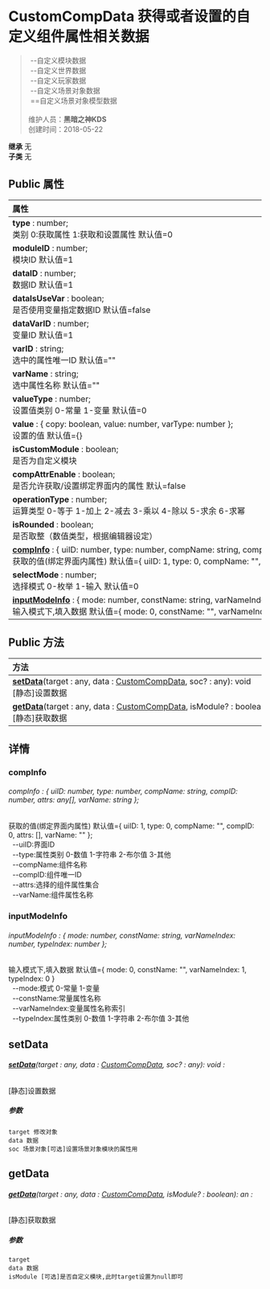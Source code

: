 # CustomCompData 获得或者设置的自定义组件属性相关数据
>&nbsp;--自定义模块数据<br>&nbsp;--自定义世界数据<br>&nbsp;--自定义玩家数据<br>&nbsp;--自定义场景对象数据<br>&nbsp;==自定义场景对象模型数据<br><br>
>维护人员：**黑暗之神KDS**  
>创建时间：2018-05-22

**继承**  无<br>
**子类**  无<br>
## **Public 属性**
|<div style="width:1000px;text-align:left">属性</div>   |
| ---  |
| **type** : number;<br>类别 0:获取属性 1:获取和设置属性 默认值=0  |
| **moduleID** : number;<br>模块ID 默认值=1  |
| **dataID** : number;<br>数据ID 默认值=1  |
| **dataIsUseVar** : boolean;<br>是否使用变量指定数据ID 默认值=false  |
| **dataVarID** : number;<br>变量ID 默认值=1  |
| **varID** : string;<br>选中的属性唯一ID 默认值=""  |
| **varName** : string;<br>选中属性名称 默认值=""  |
| **valueType** : number;<br>设置值类别 0-常量 1-变量 默认值=0  |
| **value** : { copy: boolean, value: number, varType: number };<br>设置的值 默认值={}  |
| **isCustomModule** : boolean;<br>是否为自定义模块  |
| **compAttrEnable** : boolean;<br>是否允许获取/设置绑定界面内的属性 默认=false  |
| **operationType** : number;<br>运算类型 0-等于 1-加上 2-减去 3-乘以 4-除以 5-求余 6-求幂  |
| **isRounded** : boolean;<br>是否取整（数值类型，根据编辑器设定）  |
| **[compInfo](#compinfo)** : { uiID: number, type: number, compName: string, compID: number, attrs: any[], varName: string };<br>获取的值(绑定界面内属性) 默认值={ uiID: 1, type: 0, compName: "", compID: 0, attrs: [], varName: "" };  |
| **selectMode** : number;<br>选择模式 0-枚举 1-输入 默认值=0  |
| **[inputModeInfo](#inputmodeinfo)** : { mode: number, constName: string, varNameIndex: number, typeIndex: number };<br>输入模式下,填入数据 默认值={ mode: 0, constName: "", varNameIndex: 1, typeIndex: 0 }  |

## Public 方法
|<div style="width:1000px;text-align:left" >方法</div>   |
| ---  |
| **[setData](#setdata)**(target : any,  data : [CustomCompData](/zh_hans/library/2d/common/customcompdata),  soc? : any): void<br>[静态]设置数据
| **[getData](#getdata)**(target : any,  data : [CustomCompData](/zh_hans/library/2d/common/customcompdata),  isModule? : boolean): an<br>[静态]获取数据

## 详情

### compInfo
###### compInfo : { uiID: number, type: number, compName: string, compID: number, attrs: any[], varName: string };
获取的值(绑定界面内属性) 默认值={ uiID: 1, type: 0, compName: "", compID: 0, attrs: [], varName: "" };<br>
&nbsp;&nbsp;--uiID:界面ID<br>
&nbsp;&nbsp;--type:属性类别 0-数值 1-字符串 2-布尔值 3-其他<br>
&nbsp;&nbsp;--compName:组件名称<br>
&nbsp;&nbsp;--compID:组件唯一ID<br>
&nbsp;&nbsp;--attrs:选择的组件属性集合<br>
&nbsp;&nbsp;--varName:组件属性名称
### inputModeInfo
###### inputModeInfo : { mode: number, constName: string, varNameIndex: number, typeIndex: number };
输入模式下,填入数据 默认值={ mode: 0, constName: "", varNameIndex: 1, typeIndex: 0 }<br>
&nbsp;&nbsp;--mode:模式 0-常量 1-变量<br>
&nbsp;&nbsp;--constName:常量属性名称<br>
&nbsp;&nbsp;--varNameIndex:变量属性名称索引<br>
&nbsp;&nbsp;--typeIndex:属性类别 0-数值 1-字符串 2-布尔值 3-其他


## setData
###### **[setData](#setdata)**(target : any,  data : [CustomCompData](/zh_hans/library/2d/common/customcompdata),  soc? : any): void :
[静态]设置数据
##### 参数
	target 修改对象
	data 数据
	soc 场景对象[可选]设置场景对象模块的属性用



## getData
###### **[getData](#getdata)**(target : any,  data : [CustomCompData](/zh_hans/library/2d/common/customcompdata),  isModule? : boolean): an :
[静态]获取数据
##### 参数
	target
	data 数据
	isModule [可选]是否自定义模块,此时target设置为null即可





